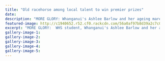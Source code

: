 ```yaml
---
title: "Old racehorse among local talent to win premier prizes"
date: 
description: "MORE GLORY: Whanganui's Ashlee Barlow and her ageing mare Phoenician Poem add to their Horse of the Year title after winning the Supreme National Junior Riding title at the Horse and Pony Show..."
featured-image: http://c1940652.r52.cf0.rackcdn.com/56a0af97b8d39a2c7c0026e5/Horses.Ashlee-Barlow-21..1.16.jpg
excerpt: "MORE GLORY:  WHS student, Whanganui's Ashlee Barlow and her ageing mare Phoenician Poem add to their Horse of the Year title after winning the Supreme National Junior Riding title at the Horse and Pony Show in Feilding last week."
gallery-image-1: 
gallery-image-2: 
gallery-image-3: 
gallery-image-4: 
gallery-image-5: 
---
```

